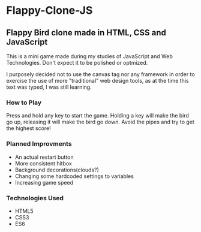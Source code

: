 # Flappy-Clone-JS
## Flappy Bird clone made in HTML, CSS and JavaScript

<p>This is a mini game made during my studies of JavaScript and Web Technologies. Don't expect it to be polished or optmized.</p>
<p>I purposely decided not to use the canvas tag nor any framework in order to exercise the use of more "traditional" web design tools, as at the time this text was typed, I was still learning.</p>

### How to Play
<p>Press and hold any key to start the game. Holding a key will make the bird go up, releasing it will make the bird go down. Avoid the pipes and try to get the highest score!</p>

### Planned Improvments
- An actual restart button
- More consistent hitbox
- Background decorations(clouds?)
- Changing some hardcoded settings to variables
- Increasing game speed

### Technologies Used
- HTML5
- CSS3
- ES6
